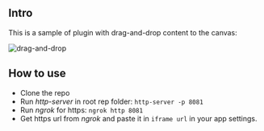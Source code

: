 ## Intro

This is a sample of plugin with drag-and-drop content to the canvas:

<img src="drag-and-drop.gif" alt="drag-and-drop" />

## How to use

- Clone the repo
- Run _http-server_ in root rep folder: `http-server -p 8081`
- Run _ngrok_ for https: `ngrok http 8081`
- Get https url from _ngrok_ and paste it in `iframe url` in your app settings.
